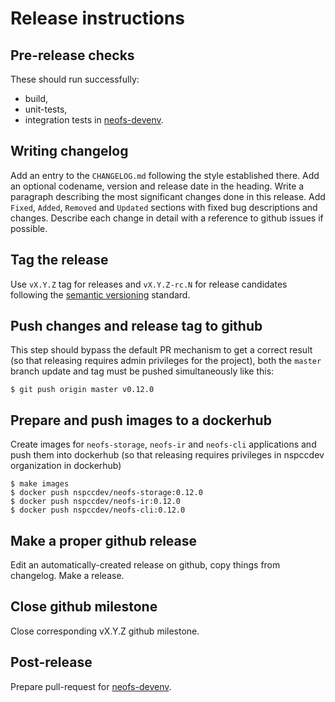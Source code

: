 # Release instructions

## Pre-release checks

These should run successfully:
 * build,
 * unit-tests,
 * integration tests in 
 [neofs-devenv](https://github.com/nspcc-dev/neofs-devenv).

## Writing changelog

Add an entry to the `CHANGELOG.md` following the style established there. Add an 
optional codename, version and release date in the heading. Write a paragraph
describing the most significant changes done in this release. Add
`Fixed`, `Added`, `Removed` and `Updated` sections with fixed bug descriptions
and changes. Describe each change in detail with a reference to github issues if
possible. 

## Tag the release

Use `vX.Y.Z` tag for releases and `vX.Y.Z-rc.N` for release candidates
following the [semantic versioning](https://semver.org/) standard.

## Push changes and release tag to github

This step should bypass the default PR mechanism to get a correct result (so
that releasing requires admin privileges for the project), both the `master`
branch update and tag must be pushed simultaneously like this:

    $ git push origin master v0.12.0

## Prepare and push images to a dockerhub

Create images for `neofs-storage`, `neofs-ir` and `neofs-cli` applications
and push them into dockerhub (so that releasing requires privileges in nspccdev
organization in dockerhub)

    $ make images
    $ docker push nspccdev/neofs-storage:0.12.0
    $ docker push nspccdev/neofs-ir:0.12.0
    $ docker push nspccdev/neofs-cli:0.12.0

## Make a proper github release

Edit an automatically-created release on github, copy things from changelog. 
Make a release.

## Close github milestone

Close corresponding vX.Y.Z github milestone.

## Post-release

Prepare pull-request for 
[neofs-devenv](https://github.com/nspcc-dev/neofs-devenv).